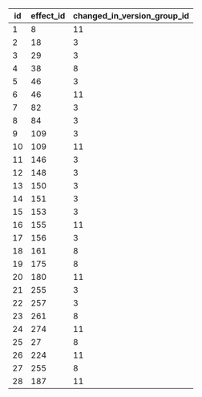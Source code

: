 | id | effect_id | changed_in_version_group_id |
|----|-----------|-----------------------------|
| 1  | 8         | 11                          |
| 2  | 18        | 3                           |
| 3  | 29        | 3                           |
| 4  | 38        | 8                           |
| 5  | 46        | 3                           |
| 6  | 46        | 11                          |
| 7  | 82        | 3                           |
| 8  | 84        | 3                           |
| 9  | 109       | 3                           |
| 10 | 109       | 11                          |
| 11 | 146       | 3                           |
| 12 | 148       | 3                           |
| 13 | 150       | 3                           |
| 14 | 151       | 3                           |
| 15 | 153       | 3                           |
| 16 | 155       | 11                          |
| 17 | 156       | 3                           |
| 18 | 161       | 8                           |
| 19 | 175       | 8                           |
| 20 | 180       | 11                          |
| 21 | 255       | 3                           |
| 22 | 257       | 3                           |
| 23 | 261       | 8                           |
| 24 | 274       | 11                          |
| 25 | 27        | 8                           |
| 26 | 224       | 11                          |
| 27 | 255       | 8                           |
| 28 | 187       | 11                          |
